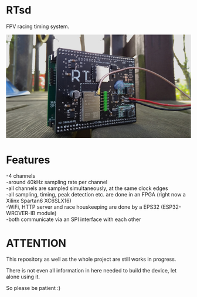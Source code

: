 # RTsd
FPV racing timing system.

![picture of device](pics/RTsd_Geruest_small.jpg?raw=true "RTsd device")

# Features
-4 channels  
-around 40kHz sampling rate per channel  
-all channels are sampled simultaneously, at the same clock edges  
-all sampling, timing, peak detection etc. are done in an FPGA (right now a Xilinx Spartan6 XC6SLX16)  
-WiFi, HTTP server and race houskeeping are done by a EPS32 (ESP32-WROVER-IB module)  
-both communicate via an SPI interface with each other  

# ATTENTION
This repository as well as the whole project are still works in progress.

There is not even all information in here needed to build the device, let alone using it.

So please be patient :)